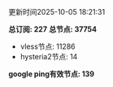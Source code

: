 更新时间2025-10-05 18:21:31

**总订阅: 227**
**总节点: 37754**
- vless节点: 11286
- hysteria2节点: 14

**google ping有效节点: 139**
